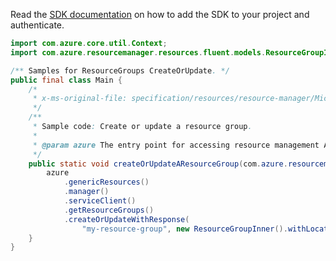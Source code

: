 Read the [SDK documentation](https://github.com/Azure/azure-sdk-for-java/blob/azure-resourcemanager_2.15.0/sdk/resourcemanager/azure-resourcemanager/README.md) on how to add the SDK to your project and authenticate.

```java
import com.azure.core.util.Context;
import com.azure.resourcemanager.resources.fluent.models.ResourceGroupInner;

/** Samples for ResourceGroups CreateOrUpdate. */
public final class Main {
    /*
     * x-ms-original-file: specification/resources/resource-manager/Microsoft.Resources/stable/2021-01-01/examples/CreateResourceGroup.json
     */
    /**
     * Sample code: Create or update a resource group.
     *
     * @param azure The entry point for accessing resource management APIs in Azure.
     */
    public static void createOrUpdateAResourceGroup(com.azure.resourcemanager.AzureResourceManager azure) {
        azure
            .genericResources()
            .manager()
            .serviceClient()
            .getResourceGroups()
            .createOrUpdateWithResponse(
                "my-resource-group", new ResourceGroupInner().withLocation("eastus"), Context.NONE);
    }
}
```
